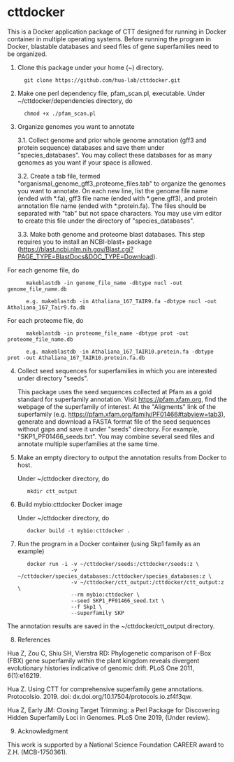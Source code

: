 # cttdocker
This is a Docker application package of CTT designed for running in Docker container in multiple operating systems.  Before running the program in Docker, blastable databases and seed files of gene superfamilies need to be organized.

1. Clone this package under your home (~) directory.

         git clone https://github.com/hua-lab/cttdocker.git

2. Make one perl dependency file, pfam_scan.pl, executable. Under ~/cttdocker/dependencies directory, do

         chmod +x ./pfam_scan.pl
         
3. Organize genomes you want to annotate

   3.1. Collect genome and prior whole genome annotation (gff3 and protein sequence) databases and save them under "species_databases". You may collect these databases for as many genomes as you want if your space is allowed.

   3.2. Create a tab file, termed "organismal_genome_gff3_proteome_files.tab" to organize the genomes you want to annotate. On each new line, list the genome file name (ended with *.fa), gff3 file name (ended with *.gene.gff3), and protein annotation file name (ended with *.protein.fa). The files should be separated with "tab" but not space characters. You may use vim editor to create this file under the directory of "species_databases".

   3.3. Make both genome and proteome blast databases. This step requires you to install an NCBI-blast+ package (https://blast.ncbi.nlm.nih.gov/Blast.cgi?PAGE_TYPE=BlastDocs&DOC_TYPE=Download).   

For each genome file, do

          makeblastdb -in genome_file_name -dbtype nucl -out genome_file_name.db
 
          e.g. makeblastdb -in Athaliana_167_TAIR9.fa -dbtype nucl -out Athaliana_167_Tair9.fa.db

For each proteome file, do

          makeblastdb -in proteome_file_name -dbtype prot -out proteome_file_name.db

          e.g. makeblastdb -in Athaliana_167_TAIR10.protein.fa -dbtype prot -out Athaliana_167_TAIR10.protein.fa.db

4. Collect seed sequences for superfamilies in which you are interested under directory "seeds".

    This package uses the seed sequences collected at Pfam as a gold standard for superfamily annotation. Visit https://pfam.xfam.org, find the webpage of the superfamily of interest.  At the "Aligments" link of the superfamily (e.g. https://pfam.xfam.org/family/PF01466#tabview=tab3), generate and download a FASTA format file of the seed sequences without gaps and save it under "seeds" directory. For example, "SKP1_PF01466_seeds.txt". You may combine several seed files and annotate multiple superfamilies at the same time.

5. Make an empty directory to output the annotation results from Docker to host.

   Under ~/cttdocker directory, do
   
          mkdir ctt_output

6. Build mybio:cttdocker Docker image

   Under ~/cttdocker directory, do
  
          docker build -t mybio:cttdocker .
      
7. Run the program in a Docker container (using Skp1 family as an example)

          docker run -i -v ~/cttdocker/seeds:/cttdocker/seeds:z \
                        -v ~/cttdocker/species_databases:/cttdocker/species_databases:z \
                        -v ~/cttdocker/ctt_output:/cttdocker/ctt_output:z \
                        --rm mybio:cttdocker \
                        --seed SKP1_PF01466_seed.txt \
                        --f Skp1 \
                        --superfamily SKP

The annotation results are saved in the ~/cttdocker/ctt_output directory.

8. References

Hua Z, Zou C, Shiu SH, Vierstra RD: Phylogenetic comparison of F-Box (FBX) gene superfamily within the plant kingdom reveals divergent evolutionary histories indicative of genomic drift. PLoS One 2011, 6(1):e16219.

Hua Z. Using CTT for comprehensive superfamily gene annotations. Protocolsio. 2019. doi: dx.doi.org/10.17504/protocols.io.zf4f3qw.

Hua Z, Early JM: Closing Target Trimming: a Perl Package for Discovering Hidden Superfamily Loci in Genomes. PLoS One 2019,  (Under review).


9. Acknowledgment

This work is supported by a National Science Foundation CAREER award to Z.H. (MCB-1750361).
      


  





